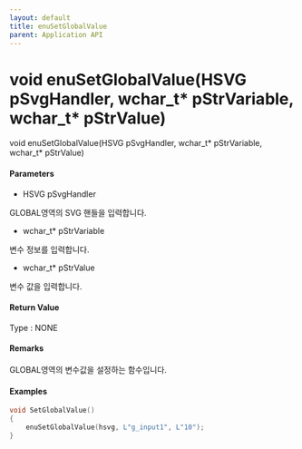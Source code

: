 ```yaml
---
layout: default
title: enuSetGlobalValue
parent: Application API
---
```

# void enuSetGlobalValue\(HSVG pSvgHandler, wchar\_t\* pStrVariable, wchar\_t\* pStrValue\)

void enuSetGlobalValue\(HSVG pSvgHandler, wchar\_t\* pStrVariable, wchar\_t\* pStrValue\)

#### Parameters

* HSVG pSvgHandler

GLOBAL영역의 SVG 핸들을 입력합니다.

* wchar\_t\* pStrVariable

변수 정보를 입력합니다.

* wchar\_t\* pStrValue

변수 값을 입력합니다.

#### Return Value

Type : NONE

#### Remarks

GLOBAL영역의 변수값을 설정하는 함수입니다.

#### Examples

```cpp
void SetGlobalValue()
{
    enuSetGlobalValue(hsvg, L"g_input1", L"10");
}
```



